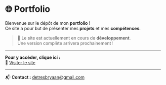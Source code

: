 # 🌐 Portfolio

Bienvenue sur le dépôt de mon **portfolio** !  
Ce site a pour but de présenter mes **projets** et mes **compétences**.

> 🚧 Le site est actuellement en cours de **développement**.  
> Une version complète arrivera prochainement !

---

**Pour y accéder, clique ici :**  
🔗 [Visiter le site](https://Bryaan03.github.io/Portfolio)

---

📬 **Contact :** [detresbryaan@gmail.com](mailto:detresbryaan@gmail.com)